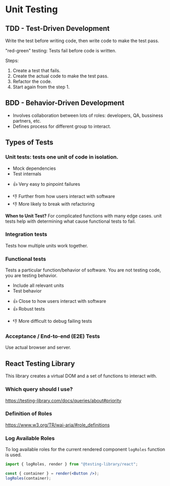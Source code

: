 # Unit Testing

## TDD - Test-Driven Development

Write the test before writing code, then write code to make the test pass.

"red-green" testing: Tests fail before code is written.

Steps:

1. Create a test that fails.
2. Create the actual code to make the test pass.
3. Refactor the code.
4. Start again from the step 1.

## BDD - Behavior-Driven Development

* Involves collaboration between lots of roles: developers, QA, bussiness partners, etc.
* Defines process for different group to interact.

## Types of Tests

### Unit tests: tests one unit of code in isolation.

* Mock dependencies
* Test internals
+ 👍 Very easy to pinpoint failures
- 👎 Further from how users interact with software
- 👎 More likely to break with refactoring

__When to Unit Test?__ For complicated functions with many edge cases. unit tests help with determining what cause functional tests to fail.

### Integration tests

Tests how multiple units work together.

### Functional tests

Tests a particular function/behavior of software. You are not testing code, you are testing behavior.

* Include all relevant units
* Test behavior
+ 👍 Close to how users interact with software
+ 👍 Robust tests
- 👎 More difficult to debug failing tests

### Acceptance / End-to-end (E2E) Tests

Use actual browser and server.

## React Testing Library

This library creates a virtual DOM and a set of functions to interact with.

### Which query should I use?

https://testing-library.com/docs/queries/about#priority

### Definition of Roles

https://www.w3.org/TR/wai-aria/#role_definitions

### Log Available Roles

To log available roles for the current rendered component `logRoles` function is used.

```jsx
import { logRoles, render } from "@testing-library/react";

const { container } = render(<Button />);
logRoles(container);
```
